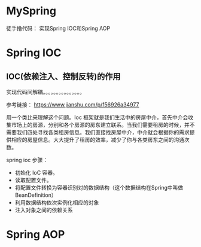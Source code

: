 # MySpring
徒手撸代码： 实现Spring IOC和Spring AOP

# Spring IOC

## IOC(依赖注入、控制反转)的作用
 实现代码间解耦。。。。。。。。。。。。。。。

 参考链接： https://www.jianshu.com/p/f56926a34977


 用一个类比来理解这个问题。Ioc 框架就是我们生活中的房屋中介，首先中介会收集市场上的房源，分别和各个房源的房东建立联系。当我们需要租房的时候，并不需要我们四处寻找各类租房信息。我们直接找房屋中介，中介就会根据你的需求提供相应的房屋信息。大大提升了租房的效率，减少了你与各类房东之间的沟通次数。

spring ioc 步骤：

* 初始化 IoC 容器。
* 读取配置文件。
* 将配置文件转换为容器识别对的数据结构（这个数据结构在Spring中叫做 BeanDefinition）
* 利用数据结构依次实例化相应的对象
* 注入对象之间的依赖关系


# Spring AOP

